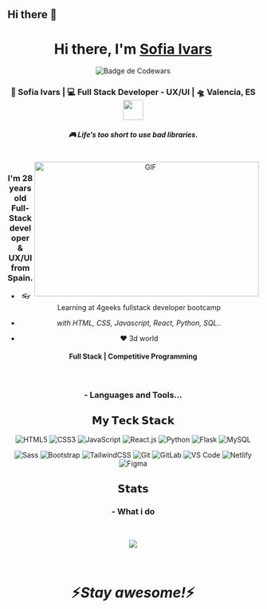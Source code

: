 ## Hi there 👋
<!--
**Sofiaivars/Sofiaivars** is a ✨ _special_ ✨ repository because its `README.md` (this file) appears on your GitHub profile.

Here are some ideas to get you started:

- 🔭 I’m currently working on ...
- 🌱 I’m currently learning ...
- 👯 I’m looking to collaborate on ...
- 🤔 I’m looking for help with ...
- 💬 Ask me about ...
- 📫 How to reach me: ...
- 😄 Pronouns: ...
- ⚡ Fun fact: ...
-->



<div align="center">
   <h1>Hi there, I'm <a href="https://hemant.codes">Sofia Ivars</a>  </h1>
      
![Badge de Codewars](https://www.codewars.com/users/Sofiaivars/badges/large?theme=dark)

 

<div align="center">
<h3> 👾 Sofia Ivars  | 💻 Full Stack Developer - UX/UI | 🛸 Valencia, ES 
  <img src="https://media.giphy.com/media/WUlplcMpOCEmTGBtBW/giphy.gif" height="40">
</h3>

</div>

 <h5 align="center">
   <i>🎮 Life’s too short to use bad libraries.
</i>
  </h5>
  
<br />
<img align="right" height="270px" width="450px" alt="GIF" src="https://media.giphy.com/media/susVmXQlij43HTsC8e/giphy.gif?cid=ecf05e47ve332i4x7b6q9xy4hzz7wz0be2723yyejr6fkk4m&ep=v1_gifs_search&rid=giphy.gif&ct=g" />
<p align="center">
  <h3> I'm 28 years old Full-Stack developer & UX/UI from Spain.</h3>
</p>

 - 👓 Learning at 4geeks fullstack developer bootcamp
 
 - <i>with HTML, CSS, Javascript, React, Python, SQL..</i>
   
- ❤️ 3d world
  
 
 <p align="center">
  <h4> Full Stack | Competitive Programming </h4>
   </p>

<!--  -->


<br />

### - Languages and Tools...


## 𝗠𝘆 𝗧𝗲𝗰𝗸 𝗦𝘁𝗮𝗰𝗸

![HTML5](https://img.shields.io/badge/-HTML5-%23E44D27?style=flat-square&logo=html5&logoColor=ffffff)
![CSS3](https://img.shields.io/badge/-CSS3-%231572B6?style=flat-square&logo=css3)
![JavaScript](https://img.shields.io/badge/-JavaScript-%23F7DF1C?style=flat-square&logo=javascript&logoColor=000000&labelColor=%23F7DF1C&color=%23FFCE5A)
![React.js](https://img.shields.io/badge/-React.js-%23282C34?style=flat-square&logo=react)
![Python](https://img.shields.io/badge/-Python-%233776AB?style=flat-square&logo=python&logoColor=ffffff)
![Flask](https://img.shields.io/badge/-Flask-%23000?style=flat-square&logo=flask&logoColor=ffffff)
![MySQL](https://img.shields.io/badge/-MySQL-%23007ACC?style=flat-square&logo=mysql&logoColor=ffffff)


![Sass](https://img.shields.io/badge/-Sass-%23CC6699?style=flat-square&logo=sass&logoColor=ffffff)
![Bootstrap](https://img.shields.io/badge/-Bootstrap-%23563D7C?style=flat-square&logo=bootstrap&logoColor=ffffff)
![TailwindCSS](https://img.shields.io/badge/-TailwindCSS-%231a202c?style=flat-square&logo=tailwind-css)
![Git](https://img.shields.io/badge/-Git-%23F05032?style=flat-square&logo=git&logoColor=%23ffffff)
![GitLab](https://img.shields.io/badge/-GitLab-FCA121?style=flat-square&logo=gitlab)
![VS Code](https://img.shields.io/badge/-VSCode-%23007ACC?style=flat-square&logo=visual-studio-code)
![Netlify](https://img.shields.io/badge/-Netlify-%2300C7B7?style=flat-square&logo=netlify&logoColor=ffffff)
![Figma](https://img.shields.io/badge/-Figma-%23F24E1E?style=flat-square&logo=figma&logoColor=ffffff)



## 𝗦𝘁𝗮𝘁𝘀





 ### - What i do


<br />

<p align="center">
   <img src="https://media.giphy.com/media/JqmupuTVZYaQX5s094/giphy.gif?cid=790b7611l91t7kmjz543utwwdwx2s9kx8yisnc4zi9qmbceq&ep=v1_gifs_search&rid=giphy.gif&ct=g" />
   </p>
   
   
<br />




<h1 align='center'>⚡️<i>Stay awesome!</i>⚡️</h1>

